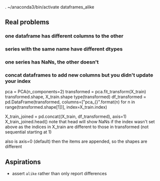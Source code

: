 
. ~/anaconda3/bin/activate dataframes_alike

## Real problems

### one dataframe has different columns to the other

### series with the same name have different dtypes

### one series has NaNs, the other doesn't

### concat dataframes to add new columns but you didn't update your index

pca = PCA(n_components=2)
transformed = pca.fit_transform(X_train)
transformed.shape, X_train.shape
type(transformed)
df_transformed = pd.DataFrame(transformed,
                              columns=["pca_{}".format(n) for n in range(transformed.shape[1])],
                              index=X_train.index)

X_train_joined = pd.concat((X_train, df_transformed), axis=1)
X_train_joined.head()
note that head will show NaNs if the index wasn't set above as the indices in X_train are different to those in transformed (not sequential starting at 1)

also is axis=0 (default) then the items are appended, so the shapes are different

## Aspirations

* assert `alike` rather than only report differences
